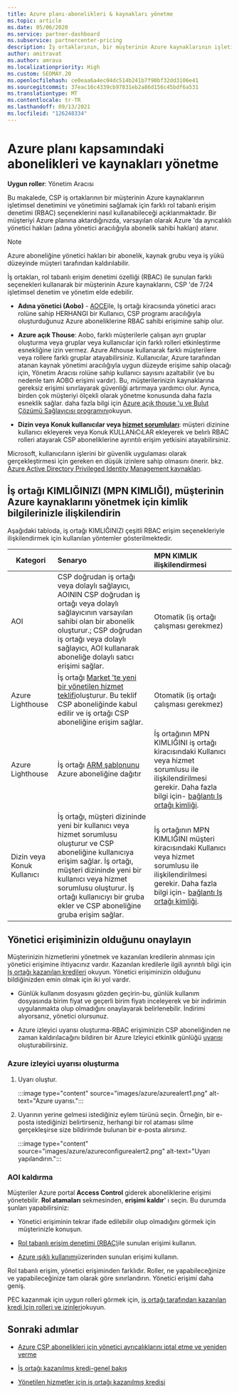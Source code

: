 ```yaml
---
title: Azure planı-abonelikleri & kaynakları yönetme
ms.topic: article
ms.date: 05/06/2020
ms.service: partner-dashboard
ms.subservice: partnercenter-pricing
description: İş ortaklarının, bir müşterinin Azure kaynaklarının işletimsel denetimini ve yönetimini sağlamak için farklı rol tabanlı erişim denetimi (RBAC) seçeneklerini nasıl kullanabileceğinizi öğrenin.
author: amitravat
ms.author: amrava
ms.localizationpriority: High
ms.custom: SEOMAY.20
ms.openlocfilehash: ce0eaa6a4ec04dc514b241b7f90bf32dd3106e41
ms.sourcegitcommit: 37eac16c4339cb97831eb2a86d156c45bdf6a531
ms.translationtype: MT
ms.contentlocale: tr-TR
ms.lasthandoff: 09/13/2021
ms.locfileid: "126248334"
---
```

# <a name="manage-subscriptions-and-resources-under-the-azure-plan"></a>Azure planı kapsamındaki abonelikleri ve kaynakları yönetme

**Uygun roller**: Yönetim Aracısı


Bu makalede, CSP iş ortaklarının bir müşterinin Azure kaynaklarının işletimsel denetimini ve yönetimini sağlamak için farklı rol tabanlı erişim denetimi (RBAC) seçeneklerini nasıl kullanabileceği açıklanmaktadır. Bir müşteriyi Azure planına aktardığınızda, varsayılan olarak Azure 'da ayrıcalıklı yönetici hakları (adına yönetici aracılığıyla abonelik sahibi hakları) atanır.

 > [!NOTE]
 > Azure aboneliğine yönetici hakları bir abonelik, kaynak grubu veya iş yükü düzeyinde müşteri tarafından kaldırılabilir. 

 İş ortakları, rol tabanlı erişim denetimi özelliği (RBAC) ile sunulan farklı seçenekleri kullanarak bir müşterinin Azure kaynaklarını, CSP 'de 7/24 işletimsel denetim ve yönetim elde edebilir. 

- **Adına yönetici (Aobo)** - [AOCE](https://channel9.msdn.com/Series/cspdev/Module-11-Admin-On-Behalf-Of-AOBO)ile, Iş ortağı kiracısında yönetici aracı rolüne sahip HERHANGI bir Kullanıcı, CSP programı aracılığıyla oluşturduğunuz Azure aboneliklerine RBAC sahibi erişimine sahip olur.

- **Azure açık Thouse**: Aobo, farklı müşterilerle çalışan ayrı gruplar oluşturma veya gruplar veya kullanıcılar için farklı rolleri etkinleştirme esnekliğine izin vermez. Azure Athouse kullanarak farklı müşterilere veya rollere farklı gruplar atayabilirsiniz. Kullanıcılar, Azure tarafından atanan kaynak yönetimi aracılığıyla uygun düzeyde erişime sahip olacağı için, Yönetim Aracısı rolüne sahip kullanıcı sayısını azaltabilir (ve bu nedenle tam AOBO erişimi vardır). Bu, müşterilerinizin kaynaklarına gereksiz erişimi sınırlayarak güvenliği artırmaya yardımcı olur. Ayrıca, birden çok müşteriyi ölçekli olarak yönetme konusunda daha fazla esneklik sağlar. daha fazla bilgi için [Azure açık thouse 'u ve Bulut Çözümü Sağlayıcısı programını](/azure/lighthouse/concepts/cloud-solution-provider)okuyun.

- **Dizin veya Konuk kullanıcılar veya [hizmet sorumluları](/azure/active-directory/develop/app-objects-and-service-principals)**: müşteri dizinine kullanıcı ekleyerek veya Konuk KULLANıCıLAR ekleyerek ve belırlı RBAC rolleri atayarak CSP aboneliklerine ayrıntılı erişim yetkisini atayabilirsiniz.

Microsoft, kullanıcıların işlerini bir güvenlik uygulaması olarak gerçekleştirmesi için gereken en düşük izinlere sahip olmasını önerir. bkz. [Azure Active Directory Privileged Identity Management kaynakları](/azure/active-directory/privileged-identity-management/pim-configure).

## <a name="link-your-partner-id-mpn-id-to-your-credentials-for-managing-customers-azure-resources"></a>İş ortağı KIMLIĞINIZI (MPN KIMLIĞI), müşterinin Azure kaynaklarını yönetmek için kimlik bilgilerinizle ilişkilendirin

Aşağıdaki tabloda, iş ortağı KIMLIĞINIZI çeşitli RBAC erişim seçenekleriyle ilişkilendirmek için kullanılan yöntemler gösterilmektedir.

|**Kategori**   |**Senaryo**   |**MPN KIMLIK ilişkilendirmesi**|
|-----------------|:------------------------|:------------------|
|AOI   |CSP doğrudan iş ortağı veya dolaylı sağlayıcı, AOININ CSP doğrudan iş ortağı veya dolaylı sağlayıcının varsayılan sahibi olan bir abonelik oluşturur.; CSP doğrudan iş ortağı veya dolaylı sağlayıcı, AOI kullanarak aboneliğe dolaylı satıcı erişimi sağlar.|Otomatik (iş ortağı çalışması gerekmez)|
|Azure Lighthouse|İş ortağı [Market 'te yeni bir yönetilen hizmet teklifi](/azure/lighthouse/concepts/managed-services-offers)oluşturur. Bu teklif CSP aboneliğinde kabul edilir ve iş ortağı CSP aboneliğine erişim sağlar.|Otomatik (iş ortağı çalışması gerekmez)|
|Azure Lighthouse|İş ortağı [ARM şablonunu](/azure/lighthouse/how-to/onboard-customer) Azure aboneliğine dağıtır|İş ortağının MPN KIMLIĞINI iş ortağı kiracısındaki Kullanıcı veya hizmet sorumlusu ile ilişkilendirilmesi gerekir. Daha fazla bilgi için- [bağlantı Iş ortağı kimliği](/azure/billing/billing-partner-admin-link-started).|
|Dizin veya Konuk Kullanıcı|İş ortağı, müşteri dizininde yeni bir kullanıcı veya hizmet sorumlusu oluşturur ve CSP aboneliğine kullanıcıya erişim sağlar. İş ortağı, müşteri dizininde yeni bir kullanıcı veya hizmet sorumlusu oluşturur. İş ortağı kullanıcıyı bir gruba ekler ve CSP aboneliğine gruba erişim sağlar.|İş ortağının MPN KIMLIĞINI müşteri kiracısındaki Kullanıcı veya hizmet sorumlusu ile ilişkilendirilmesi gerekir. Daha fazla bilgi için- [bağlantı Iş ortağı kimliği](/azure/billing/billing-partner-admin-link-started).|

## <a name="confirm-that-you-have-admin-access"></a>Yönetici erişiminizin olduğunu onaylayın

Müşterinizin hizmetlerini yönetmek ve kazanılan kredilerin alınması için yönetici erişimine ihtiyacınız vardır. Kazanılan kredilerle ilgili ayrıntılı bilgi için [Iş ortağı kazanılan kredileri](partner-earned-credit.md) okuyun. Yönetici erişiminizin olduğunu bildiğinizden emin olmak için iki yol vardır.

- Günlük kullanım dosyasını gözden geçirin-bu, günlük kullanım dosyasında birim fiyat ve geçerli birim fiyatı inceleyerek ve bir indirimin uygulanmakta olup olmadığını onaylayarak belirlenebilir. İndirimi alıyorsanız, yönetici olursunuz.

- Azure izleyici uyarısı oluşturma-RBAC erişiminizin CSP aboneliğinden ne zaman kaldırılacağını bildiren bir Azure Izleyici etkinlik günlüğü [uyarısı](/azure/azure-monitor/platform/alerts-activity-log) oluşturabilirsiniz.

### <a name="create-an-azure-monitor-alert"></a>Azure izleyici uyarısı oluşturma

1. Uyarı oluştur.

   :::image type="content" source="images/azure/azurealert1.png" alt-text="Azure uyarısı.":::

2. Uyarının yerine gelmesi istediğiniz eylem türünü seçin. Örneğin, bir e-posta istediğinizi belirtirseniz, herhangi bir rol ataması silme gerçekleşirse size bildirimde bulunan bir e-posta alırsınız.

   :::image type="content" source="images/azure/azureconfigurealert2.png" alt-text="Uyarı yapılandırın.":::

### <a name="aobo-removal"></a>AOI kaldırma

Müşteriler Azure portal **Access Control** giderek aboneliklerine erişimi yönetebilir. **Rol atamaları** sekmesinden, **erişimi kaldır**' ı seçin. Bu durumda şunları yapabilirsiniz:

- Yönetici erişiminin tekrar ifade edilebilir olup olmadığını görmek için müşterinizle konuşun.

- [Rol tabanlı erişim denetimi (RBAC)](/azure/role-based-access-control/overview)ile sunulan erişimi kullanın.

- [Azure ışıklı kullanımı](https://azure.microsoft.com/services/azure-lighthouse/)üzerinden sunulan erişimi kullanın.

Rol tabanlı erişim, yönetici erişiminden farklıdır. Roller, ne yapabileceğinize ve yapabileceğinize tam olarak göre sınırlandırın. Yönetici erişimi daha geniş.

PEC kazanmak için uygun rolleri görmek için, [iş ortağı tarafından kazanılan kredi Için rolleri ve izinleri](https://query.prod.cms.rt.microsoft.com/cms/api/am/binary/RE3QuW2)okuyun.

## <a name="next-steps"></a>Sonraki adımlar

- [Azure CSP abonelikleri için yönetici ayrıcalıklarını iptal etme ve yeniden verme](revoke-reinstate-csp.md)

- [İş ortağı kazanılmış kredi-genel bakış](partner-earned-credit.md)

- [Yönetilen hizmetler için iş ortağı kazanılmış kredisi](partner-earned-credit-explanation.md)